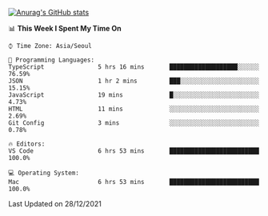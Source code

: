 
<!--
**BHyeonKim/BHyeonKim** is a ✨ _special_ ✨ repository because its `README.md` (this file) appears on your GitHub profile.

Here are some ideas to get you started:

- 🔭 I’m currently working on ...
- 🌱 I’m currently learning ...
- 👯 I’m looking to collaborate on ...
- 🤔 I’m looking for help with ...
- 💬 Ask me about ...
- 📫 How to reach me: ...
- 😄 Pronouns: ...
- ⚡ Fun fact: ...
-->
[![Anurag's GitHub stats](https://github-readme-stats.vercel.app/api?username=BHyeonKim&show_icons=true&theme=dark)
](https://github.com/anuraghazra/github-readme-stats)
<!--START_SECTION:waka-->
📊 **This Week I Spent My Time On** 

```text
⌚︎ Time Zone: Asia/Seoul

💬 Programming Languages: 
TypeScript               5 hrs 16 mins       ███████████████████░░░░░░   76.59% 
JSON                     1 hr 2 mins         ███░░░░░░░░░░░░░░░░░░░░░░   15.15% 
JavaScript               19 mins             █░░░░░░░░░░░░░░░░░░░░░░░░   4.73% 
HTML                     11 mins             ░░░░░░░░░░░░░░░░░░░░░░░░░   2.69% 
Git Config               3 mins              ░░░░░░░░░░░░░░░░░░░░░░░░░   0.78%

🔥 Editors: 
VS Code                  6 hrs 53 mins       █████████████████████████   100.0%

💻 Operating System: 
Mac                      6 hrs 53 mins       █████████████████████████   100.0%

```


 Last Updated on 28/12/2021
<!--END_SECTION:waka-->

